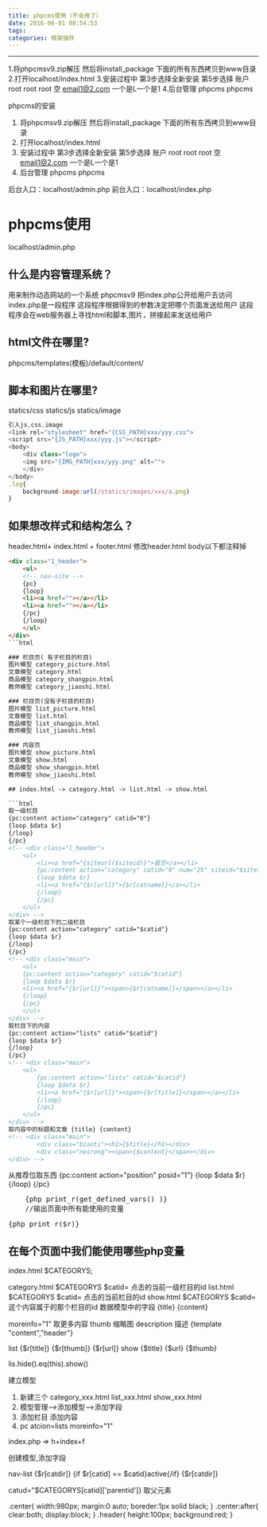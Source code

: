 ```yaml
---
title: phpcms使用（不会用了）
date: 2016-06-01 08:54:53
tags:
categories: 框架插件
---
```

------

<!-- more -->

1.将phpcmsv9.zip解压  然后将install_package 下面的所有东西拷贝到www目录
2.打开localhost/index.html
3.安装过程中  第3步选择全新安装  第5步选择 账户 root  root    root  空  email1@2.com         一个是L一个是1
4.后台管理 phpcms phpcms


phpcms的安装

1. 将phpcmsv9.zip解压  然后将install_package 下面的所有东西拷贝到www目录
2. 打开localhost/index.html
3. 安装过程中  第3步选择全新安装  第5步选择 账户 root  root    root  空  email1@2.com         一个是L一个是1
4. 后台管理 phpcms phpcms

后台入口：localhost/admin.php
前台入口：localhost/index.php

# phpcms使用

localhost/admin.php

## 什么是内容管理系统？

用来制作动态网站的一个系统
phpcmsv9
把index.php公开给用户去访问
index.php是一段程序
这段程序根据得到的参数决定把哪个页面发送给用户
这段程序会在web服务器上寻找html和脚本,图片，拼接起来发送给用户

## html文件在哪里?

phpcms/templates(模板)/default/content/

## 脚本和图片在哪里?

statics/css
statics/js
statics/image

```js
引入js,css,image
<link rel="stylesheet" href="{CSS_PATH}xxx/yyy.css">
<script src="{JS_PATH}xxx/yyy.js"></script>
<body>
    <div class="logo">
    <img src="{IMG_PATH}xxx/yyy.png" alt="">
    </div>
</body>
.log{
    background-image:url(/statics/images/xxx/a.png)
}
```

## 如果想改样式和结构怎么？

header.html+ index.html + footer.html
修改header.html
body以下都注释掉
<style></style>
```html
<div class="1_header">
	<ul>
	<!-- nav-site -->
	{pc}
	{loop}
	<li><a href=""></a></li>
	<li><a href=""></a></li>
	{/pc}
    {/loop}
	</ul>
</div>
```html

### 栏目页( 有子栏目的栏目)
图片模型 category_picture.html
文章模型 category.html
商品模型 category_shangpin.html
教师模型 category_jiaoshi.html

### 栏目页(没有子栏目的栏目)
图片模型 list_picture.html
文章模型 list.html
商品模型 list_shangpin.html
教师模型 list_jiaoshi.html

### 内容页
图片模型 show_picture.html
文章模型 show.html
商品模型 show_shangpin.html
教师模型 show_jiaoshi.html  

## index.html -> category.html -> list.html -> show.html

```html
取一级栏目
{pc:content action="category" catid="0"}
{loop $data $r}
{/loop}
{/pc}
<!-- <div class="l_header">
    <ul>
        <li><a href="{siteurl($siteid)}">首页</a></li>
        {pc:content action="category" catid="0" num="25" siteid="$siteid" order="listorder ASC"}
        {loop $data $r}
        <li><a href="{$r[url]}">{$r[catname]}</a></li>
        {/loop}
        {/pc}
    </ul>
</div> -->
取某个一级栏目下的二级栏目
{pc:content action="category" catid="$catid"}
{loop $data $r}
{/loop}
{/pc}
<!-- <div class="main">
    <ul>
    {pc:content action="category" catid="$catid"}
    {loop $data $r}
    <li><a href="{$r[url]}"><span>{$r[catname]}</span></a></li>
    {/loop}
    {/pc}
    </ul>
</div> -->
取栏目下的内容
{pc:content action="lists" catid="$catid"}
{loop $data $r}
{/loop}
{/pc}
<!-- <div class="main">
    <ul>
        {pc:content action="lists" catid="$catid"}
        {loop $data $r}
        <li><a href="{$r[url]}"><span>{$r[title]}</span></a></li>
        {/loop}
        {/pc}
    </ul>
</div> -->
取内容中的标题和文章 {title} {content}
<!-- <div class="main">
        <div class="biaoti"><h1>{$title}</h1></div>        
        <div class="neirong"><span>{$content}</span></div>
</div> -->
```

从推荐位取东西
{pc:content action="position" posid="1"}
{loop $data $r}
{/loop}
{/pc}


<pre>
    {php print_r(get_defined_vars() )}  
    //输出页面中所有能使用的变量
</pre>
<pre>{php print_r($r)}</pre>

## 在每个页面中我们能使用哪些php变量

index.html $CATEGORYS;

category.html $CATEGORYS $catid= 点击的当前一级栏目的id
list.html  $CATEGORYS $catid= 点击的当前栏目的id
show.html  $CATEGORYS $catid= 这个内容属于的那个栏目的id 数据模型中的字段 {title} {content}

moreinfo="1"     取更多内容
thumb 缩略图
description 描述
{template "content","header"}

list {$r[title]} {$r[thumb]} {$r[url]}
show {$title} {$url} {$thumb}

lis.hide().eq(this).show()

建立模型
1. 新建三个 category_xxx.html  list_xxx.html  show_xxx.html
2. 模型管理-->添加模型-->添加字段
3. 添加栏目 添加内容
4. pc atcion=lists moreinfo="1"



index.php => h+index+f

创建模型,添加字段

nav-list {$r[catdir]}
{if $r[catid] == $catid}active{/if} {$r[catdir]}

catud="$CATEGORYS[catid]['parentid']} 取父元素

.center{
    width:980px;
    margin:0 auto;
    boreder:1px solid black;
}
.center:after{
    clear:both;
    display:block;
}
.header{
    height:100px;
    background:red;
}
